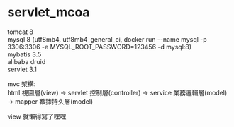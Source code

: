 servlet_mcoa
===

tomcat 8  
mysql 8 (utf8mb4, utf8mb4_general_ci, docker run --name mysql -p 3306:3306 -e MYSQL_ROOT_PASSWORD=123456 -d mysql:8)  
mybatis 3.5  
alibaba druid  
servlet 3.1  

mvc 架構:  
html 視圖層(view) -> servlet 控制層(controller) -> service 業務邏輯層(model) -> mapper 數據持久層(model)


view 就懶得寫了嘿嘿
